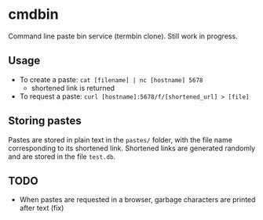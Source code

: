 # cmdbin

Command line paste bin service (termbin clone).  Still work in progress.

## Usage
- To create a paste: `cat [filename] | nc [hostname] 5678`
	- shortened link is returned
- To request a paste: `curl [hostname]:5678/f/[shortened_url] > [file]`

## Storing pastes
Pastes are stored in plain text in the `pastes/` folder, with the file name corresponding to its shortened link.  Shortened links are generated randomly and are stored in the file `test.db`.

## TODO
- When pastes are requested in a browser, garbage characters are printed after text (fix)
